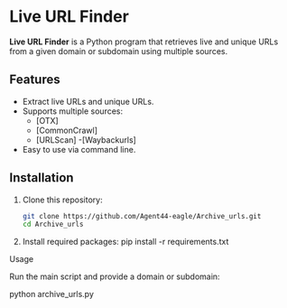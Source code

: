 # Live URL Finder

**Live URL Finder** is a Python program that retrieves live and unique URLs from a given domain or subdomain using multiple sources.

## Features

- Extract live URLs and unique URLs.
- Supports multiple sources:
  - [OTX]
  - [CommonCrawl]
  - [URLScan]
  -[Waybackurls]
- Easy to use via command line.

## Installation

1. Clone this repository:
   ```bash
   git clone https://github.com/Agent44-eagle/Archive_urls.git
   cd Archive_urls
   
2. Install required packages:
   pip install -r requirements.txt
   
Usage

Run the main script and provide a domain or subdomain:

python archive_urls.py

